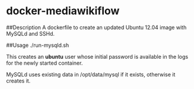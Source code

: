 docker-mediawikiflow
====================

##Description
A dockerfile to create an updated Ubuntu 12.04 image with MySQLd and SSHd.

##Usage
./run-mysqld.sh

This creates an **ubuntu** user whose initial password is available in the logs
for the newly started container.

MySQLd uses existing data in /opt/data/mysql if it exists, otherwise it creates
it.


